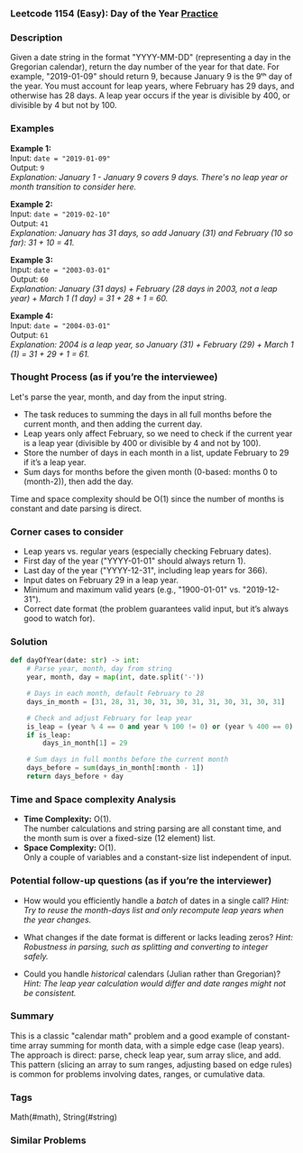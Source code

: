 ### Leetcode 1154 (Easy): Day of the Year [Practice](https://leetcode.com/problems/day-of-the-year)

### Description  
Given a date string in the format "YYYY-MM-DD" (representing a day in the Gregorian calendar), return the day number of the year for that date. For example, "2019-01-09" should return 9, because January 9 is the 9ᵗʰ day of the year. You must account for leap years, where February has 29 days, and otherwise has 28 days. A leap year occurs if the year is divisible by 400, or divisible by 4 but not by 100.

### Examples  

**Example 1:**  
Input: `date = "2019-01-09"`  
Output: `9`  
*Explanation: January 1 - January 9 covers 9 days. There's no leap year or month transition to consider here.*

**Example 2:**  
Input: `date = "2019-02-10"`  
Output: `41`  
*Explanation: January has 31 days, so add January (31) and February (10 so far): 31 + 10 = 41.*

**Example 3:**  
Input: `date = "2003-03-01"`  
Output: `60`  
*Explanation: January (31 days) + February (28 days in 2003, not a leap year) + March 1 (1 day) = 31 + 28 + 1 = 60.*

**Example 4:**  
Input: `date = "2004-03-01"`  
Output: `61`  
*Explanation: 2004 is a leap year, so January (31) + February (29) + March 1 (1) = 31 + 29 + 1 = 61.*

### Thought Process (as if you’re the interviewee)  
Let's parse the year, month, and day from the input string.  
- The task reduces to summing the days in all full months before the current month, and then adding the current day.
- Leap years only affect February, so we need to check if the current year is a leap year (divisible by 400 or divisible by 4 and not by 100).
- Store the number of days in each month in a list, update February to 29 if it’s a leap year.
- Sum days for months before the given month (0-based: months 0 to (month-2)), then add the day.

Time and space complexity should be O(1) since the number of months is constant and date parsing is direct.

### Corner cases to consider  
- Leap years vs. regular years (especially checking February dates).
- First day of the year ("YYYY-01-01" should always return 1).
- Last day of the year ("YYYY-12-31", including leap years for 366).
- Input dates on February 29 in a leap year.
- Minimum and maximum valid years (e.g., "1900-01-01" vs. "2019-12-31").
- Correct date format (the problem guarantees valid input, but it’s always good to watch for).

### Solution

```python
def dayOfYear(date: str) -> int:
    # Parse year, month, day from string
    year, month, day = map(int, date.split('-'))

    # Days in each month, default February to 28
    days_in_month = [31, 28, 31, 30, 31, 30, 31, 31, 30, 31, 30, 31]

    # Check and adjust February for leap year
    is_leap = (year % 4 == 0 and year % 100 != 0) or (year % 400 == 0)
    if is_leap:
        days_in_month[1] = 29

    # Sum days in full months before the current month
    days_before = sum(days_in_month[:month - 1])
    return days_before + day
```

### Time and Space complexity Analysis  

- **Time Complexity:** O(1).  
  The number calculations and string parsing are all constant time, and the month sum is over a fixed-size (12 element) list.
- **Space Complexity:** O(1).  
  Only a couple of variables and a constant-size list independent of input.

### Potential follow-up questions (as if you’re the interviewer)  

- How would you efficiently handle a *batch* of dates in a single call?
  *Hint: Try to reuse the month-days list and only recompute leap years when the year changes.*

- What changes if the date format is different or lacks leading zeros?
  *Hint: Robustness in parsing, such as splitting and converting to integer safely.*

- Could you handle *historical* calendars (Julian rather than Gregorian)?
  *Hint: The leap year calculation would differ and date ranges might not be consistent.*

### Summary
This is a classic "calendar math" problem and a good example of constant-time array summing for month data, with a simple edge case (leap years). The approach is direct: parse, check leap year, sum array slice, and add. This pattern (slicing an array to sum ranges, adjusting based on edge rules) is common for problems involving dates, ranges, or cumulative data.

### Tags
Math(#math), String(#string)

### Similar Problems
